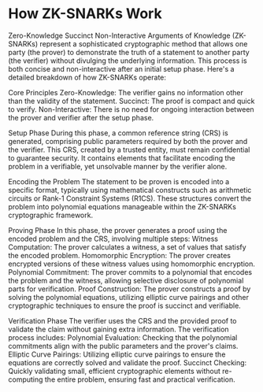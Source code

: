 # How ZK-SNARKs Work
Zero-Knowledge Succinct Non-Interactive Arguments of Knowledge (ZK-SNARKs) represent a sophisticated cryptographic method that allows one party (the prover) to demonstrate the truth of a statement to another party (the verifier) without divulging the underlying information. This process is both concise and non-interactive after an initial setup phase. Here's a detailed breakdown of how ZK-SNARKs operate:

Core Principles
  Zero-Knowledge: The verifier gains no information other than the validity of the statement.
  Succinct: The proof is compact and quick to verify.
  Non-Interactive: There is no need for ongoing interaction between the prover and verifier after the setup phase.

Setup Phase 
  During this phase, a common reference string (CRS) is generated, comprising public parameters required by both the prover and the verifier. This CRS, created by a trusted entity, must remain confidential to guarantee security. It contains elements that facilitate encoding the problem in a verifiable, yet unsolvable manner by the verifier alone.

Encoding the Problem 
  The statement to be proven is encoded into a specific format, typically using mathematical constructs such as arithmetic circuits or Rank-1 Constraint Systems (R1CS). These structures convert the problem into polynomial equations manageable within the ZK-SNARKs cryptographic framework.

Proving Phase 
In this phase, the prover generates a proof using the encoded problem and the CRS, involving multiple steps:
  Witness Computation: The prover calculates a witness, a set of values that satisfy the encoded problem.
  Homomorphic Encryption: The prover creates encrypted versions of these witness values using homomorphic encryption.
  Polynomial Commitment: The prover commits to a polynomial that encodes the problem and the witness, allowing selective disclosure of polynomial parts for verification.
  Proof Construction: The prover constructs a proof by solving the polynomial equations, utilizing elliptic curve pairings and other cryptographic techniques to ensure the proof is succinct and verifiable.

Verification Phase 
The verifier uses the CRS and the provided proof to validate the claim without gaining extra information. The verification process includes:
  Polynomial Evaluation: Checking that the polynomial commitments align with the public parameters and the prover's claims.
  Elliptic Curve Pairings: Utilizing elliptic curve pairings to ensure the equations are correctly solved and validate the proof.
  Succinct Checking: Quickly validating small, efficient cryptographic elements without re-computing the entire problem, ensuring fast and practical verification.
